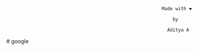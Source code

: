                                      










                                                             


                                                             Made with ❤️

                                                                 by

                                                               Aditya A

#   g o o g l e  
 